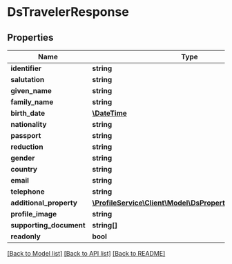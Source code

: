 # DsTravelerResponse

## Properties
Name | Type | Description | Notes
------------ | ------------- | ------------- | -------------
**identifier** | **string** |  | [optional] 
**salutation** | **string** |  | [optional] 
**given_name** | **string** |  | [optional] 
**family_name** | **string** |  | [optional] 
**birth_date** | [**\DateTime**](\DateTime.md) |  | [optional] 
**nationality** | **string** |  | [optional] 
**passport** | **string** |  | [optional] 
**reduction** | **string** |  | [optional] 
**gender** | **string** |  | [optional] 
**country** | **string** |  | [optional] 
**email** | **string** |  | [optional] 
**telephone** | **string** |  | [optional] 
**additional_property** | [**\ProfileService\Client\Model\DsPropertyValueResponse[]**](DsPropertyValueResponse.md) |  | [optional] 
**profile_image** | **string** |  | [optional] 
**supporting_document** | **string[]** |  | [optional] 
**readonly** | **bool** |  | [optional] 

[[Back to Model list]](../../README.md#documentation-for-models) [[Back to API list]](../../README.md#documentation-for-api-endpoints) [[Back to README]](../../README.md)

